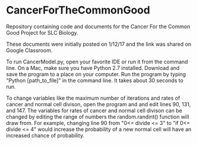 # CancerForTheCommonGood
Repository containing code and documents for the Cancer For the Common Good Project for SLC Biology. 

These documents were initially posted on 1/12/17 and the link was shared on Google Classroom. 

To run CancerModel.py, open your favorite IDE or run it from the command line. On a Mac, make sure you have Python 2.7 installed. Download and save the program to a place on your computer. Run the program by typing "Python [path_to_file]" in the command line. It takes about 30 seconds to run. 

To change variables like the maximum number of iterations and rates of cancer and normal cell divison, open the program and and edit lines 90, 131, and 147. The variables for rates of cancer and normal cell divison can be changed by editing the range of numbers the random.randint() function will draw from. For example, changing line 90 from "0<= divide <= 3" to "if 0<= divide <= 4" would increase the probability of a new normal cell will have an increased chance of probability. 
